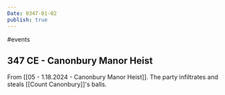 ```yaml
---
Date: 0347-01-02
publish: true
---
```


#events

## 347 CE - Canonbury Manor Heist

From [[05 - 1.18.2024 - Canonbury Manor Heist]]. The party infiltrates and steals [[Count Canonbury]]'s balls.
